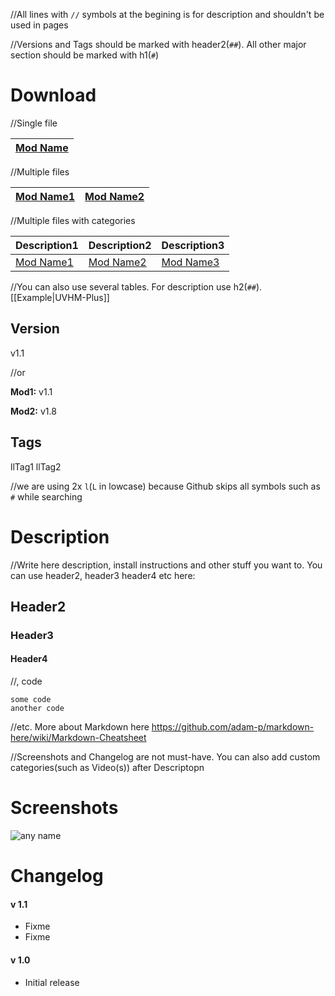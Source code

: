 //All lines with `//` symbols at the begining is for description and shouldn't be used in pages

//Versions and Tags should be marked with header2(`##`). All other major section should be marked with h1(`#`)

# Download

//Single file

[Mod Name](url) |
----|

//Multiple files

[Mod Name1](url) | [Mod Name2](url)
----|----

//Multiple files with categories

Description1 | Description2 | Description3
----|----|----
[Mod Name1](url) | [Mod Name2](url) | [Mod Name3](url)

//You can also use several tables. For description use h2(`##`). [[Example|UVHM-Plus]]

## Version
v1.1

//or

**Mod1:** v1.1 

**Mod2:** v1.8

## Tags
llTag1 llTag2

//we are using 2x `l`(`L` in lowcase) because Github skips all symbols such as `#` while searching

# Description
//Write here description, install instructions and other stuff you want to. You can use header2, header3 header4 etc here:
## Header2
### Header3
#### Header4
//, code
```
some code
another code
```
//etc. More about Markdown here https://github.com/adam-p/markdown-here/wiki/Markdown-Cheatsheet

//Screenshots and Changelog are not must-have. You can also add custom categories(such as Video(s)) after Descriptopn

# Screenshots
![any name](http://3.bp.blogspot.com/-3ghyra88vi8/UGfwf_D7UTI/AAAAAAAADEQ/iF31Eb2hZ2w/s1600/borderlands2.jpg)

# Changelog
#### v 1.1
* Fixme
* Fixme

#### v 1.0
* Initial release